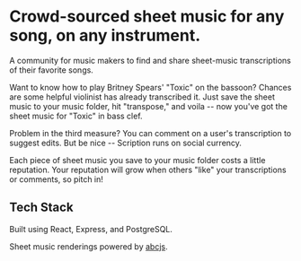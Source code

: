 # Crowd-sourced sheet music for any song, on any instrument. 

A community for music makers to find and share sheet-music transcriptions of their favorite songs. 

Want to know how to play Britney Spears' "Toxic" on the bassoon? Chances are some helpful violinist has already transcribed it. Just save the sheet music to your music folder, hit "transpose," and voila -- now you've got the sheet music for "Toxic" in bass clef.

Problem in the third measure? You can comment on a user's transcription to suggest edits. But be nice -- Scription runs on social currency. 

Each piece of sheet music you save to your music folder costs a little reputation. Your reputation will grow when others "like" your transcriptions or comments, so pitch in!

## Tech Stack

Built using React, Express, and PostgreSQL.

Sheet music renderings powered by [abcjs](https://github.com/paulrosen/abcjs).